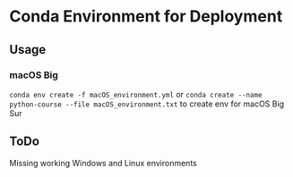 # Conda Environment for Deployment

## Usage

### macOS Big
`conda env create -f macOS_environment.yml` or `conda create --name python-course --file macOS_environment.txt` to create env for macOS Big Sur

## ToDo
Missing working Windows and Linux environments
